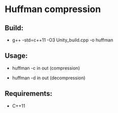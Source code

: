 # Huffman compression

## Build:

+ g++ -std=c++11 -O3 Unity_build.cpp -o huffman

## Usage:

+ huffman -c in out (compression)

+ huffman -d in out (decompression)

## Requirements:

+ C++11
